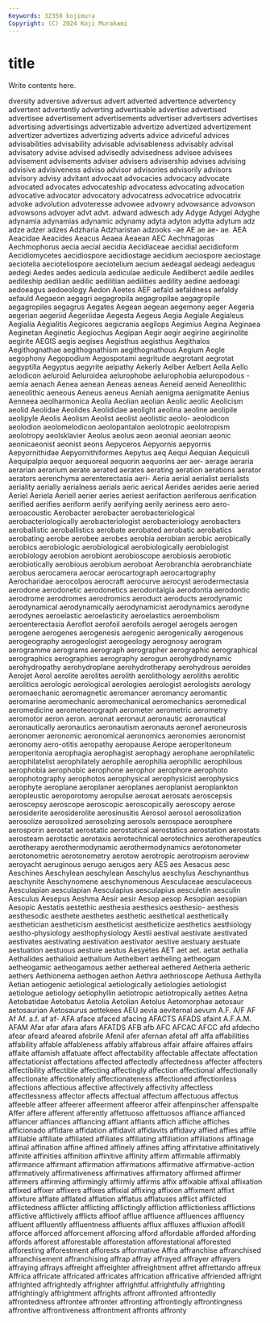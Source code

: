 ```yaml
---
Keywords: 32358 kojimura
Copyright: (C) 2024 Koji Murakami
---
```


# title

Write contents here.



dversity adversive adversus advert adverted advertence advertency
advertent advertently adverting advertisable advertise advertised advertisee advertisement advertisements advertiser
advertisers advertises advertising advertisings advertizable advertize advertized advertizement advertizer advertizes
advertizing adverts advice adviceful advices advisabilities advisability advisable advisableness advisably
advisal advisatory advise advised advisedly advisedness advisee advisees advisement advisements
adviser advisers advisership advises advising advisive advisiveness adviso advisor advisories
advisorily advisors advisory advisy advitant advocaat advocacies advocacy advocate advocated
advocates advocateship advocatess advocating advocation advocative advocator advocatory advocatress advocatrice
advocatrix advoke advolution advoteresse advowee advowry advowsance advowson advowsons advoyer
advt advt. adward adwesch ady Adyge Adygei Adyghe adynamia adynamias
adynamic adynamy adyta adyton adytta adytum adz adze adzer adzes
Adzharia Adzharistan adzooks -ae AE ae ae- ae. AEA Aeacidae
Aeacides Aeacus Aeaea Aeaean AEC Aechmagoras Aechmophorus aecia aecial aecidia
Aecidiaceae aecidial aecidioform Aecidiomycetes aecidiospore aecidiostage aecidium aeciospore aeciostage aeciotelia
aecioteliospore aeciotelium aecium aedeagal aedeagi aedeagus aedegi Aedes aedes aedicula
aediculae aedicule Aedilberct aedile aediles aedileship aedilian aedilic aedilitian aedilities
aedility aedine aedoeagi aedoeagus aedoeology Aedon Aeetes AEF aefald aefaldness
aefaldy aefauld Aegaeon aegagri aegagropila aegagropilae aegagropile aegagropiles aegagrus Aegates
Aegean aegean aegemony aeger Aegeria aegerian aegeriid Aegeriidae Aegesta Aegeus
Aegia Aegiale Aegialeus Aegialia Aegialitis Aegicores aegicrania aegilops Aegimius Aegina
Aeginaea Aeginetan Aeginetic Aegiochus Aegipan Aegir aegir aegirine aegirinolite aegirite
AEGIS aegis aegises Aegisthus aegisthus Aegithalos Aegithognathae aegithognathism aegithognathous Aegium
Aegle aegophony Aegopodium Aegospotami aegritude aegrotant aegrotat aegyptilla Aegyptus aegyrite
aeipathy Aekerly Aelber Aelbert Aella Aello aelodicon aeluroid Aeluroidea aelurophobe
aelurophobia aeluropodous -aemia aenach Aenea aenean Aeneas aeneas Aeneid aeneid
Aeneolithic aeneolithic aeneous Aeneus aeneus Aeniah aenigma aenigmatite Aenius Aenneea
aeolharmonica Aeolia Aeolian aeolian Aeolic aeolic Aeolicism aeolid Aeolidae Aeolides
Aeolididae aeolight aeolina aeoline aeolipile aeolipyle Aeolis Aeolism Aeolist aeolist
aeolistic aeolo- aeolodicon aeolodion aeolomelodicon aeolopantalon aeolotropic aeolotropism aeolotropy aeolsklavier
Aeolus aeolus aeon aeonial aeonian aeonic aeonicaeonist aeonist aeons Aepyceros
Aepyornis aepyornis Aepyornithidae Aepyornithiformes Aepytus aeq Aequi Aequian Aequiculi Aequipalpia
aequor aequoreal aequorin aequorins aer aer- aerage aeraria aerarian aerarium
aerate aerated aerates aerating aeration aerations aerator aerators aerenchyma aerenterectasia
aeri- Aeria aerial aerialist aerialists aeriality aerially aerialness aerials aeric
aerical Aerides aerides aerie aeried Aeriel Aeriela Aeriell aerier aeries
aeriest aerifaction aeriferous aerification aerified aerifies aeriform aerify aerifying aerily
aeriness aero aero- aeroacoustic Aerobacter aerobacter aerobacteriological aerobacteriologically aerobacteriologist aerobacteriology
aerobacters aeroballistic aeroballistics aerobate aerobated aerobatic aerobatics aerobating aerobe aerobee
aerobes aerobia aerobian aerobic aerobically aerobics aerobiologic aerobiological aerobiologically aerobiologist
aerobiology aerobion aerobiont aerobioscope aerobiosis aerobiotic aerobiotically aerobious aerobium aeroboat
Aerobranchia aerobranchiate aerobus aerocamera aerocar aerocartograph aerocartography Aerocharidae aerocolpos aerocraft
aerocurve aerocyst aerodermectasia aerodone aerodonetic aerodonetics aerodontalgia aerodontia aerodontic aerodrome
aerodromes aerodromics aeroduct aeroducts aerodynamic aerodynamical aerodynamically aerodynamicist aerodynamics aerodyne
aerodynes aeroelastic aeroelasticity aeroelastics aeroembolism aeroenterectasia Aeroflot aerofoil aerofoils aerogel
aerogels aerogen aerogene aerogenes aerogenesis aerogenic aerogenically aerogenous aerogeography aerogeologist
aerogeology aerognosy aerogram aerogramme aerograms aerograph aerographer aerographic aerographical aerographics
aerographies aerography aerogun aerohydrodynamic aerohydropathy aerohydroplane aerohydrotherapy aerohydrous aeroides Aerojet
Aerol aerolite aerolites aerolith aerolithology aeroliths aerolitic aerolitics aerologic aerological
aerologies aerologist aerologists aerology aeromaechanic aeromagnetic aeromancer aeromancy aeromantic aeromarine
aeromechanic aeromechanical aeromechanics aeromedical aeromedicine aerometeorograph aerometer aerometric aerometry aeromotor
aeron aeron. aeronat aeronaut aeronautic aeronautical aeronautically aeronautics aeronautism aeronauts
aeronef aeroneurosis aeronomer aeronomic aeronomical aeronomics aeronomies aeronomist aeronomy aero-otitis
aeropathy aeropause Aerope aeroperitoneum aeroperitonia aerophagia aerophagist aerophagy aerophane aerophilatelic
aerophilatelist aerophilately aerophile aerophilia aerophilic aerophilous aerophobia aerophobic aerophone aerophor
aerophore aerophoto aerophotography aerophotos aerophysical aerophysicist aerophysics aerophyte aeroplane aeroplaner
aeroplanes aeroplanist aeroplankton aeropleustic aeroporotomy aeropulse aerosat aerosats aeroscepsis aeroscepsy
aeroscope aeroscopic aeroscopically aeroscopy aerose aerosiderite aerosiderolite aerosinusitis Aerosol aerosol
aerosolization aerosolize aerosolized aerosolizing aerosols aerospace aerosphere aerosporin aerostat aerostatic
aerostatical aerostatics aerostation aerostats aerosteam aerotactic aerotaxis aerotechnical aerotechnics aerotherapeutics
aerotherapy aerothermodynamic aerothermodynamics aerotonometer aerotonometric aerotonometry aerotow aerotropic aerotropism aeroview
aeroyacht aeruginous aerugo aerugos aery AES aes Aesacus aesc Aeschines
Aeschylean aeschylean Aeschylus aeschylus Aeschynanthus aeschynite Aeschynomene aeschynomenous Aesculaceae aesculaceous
Aesculapian aesculapian Aesculapius aesculapius aesculetin aesculin Aesculus Aesepus Aeshma Aesir
aesir Aesop aesop Aesopian aesopian Aesopic Aestatis aestethic aesthesia aesthesics
aesthesio- aesthesis aesthesodic aesthete aesthetes aesthetic aesthetical aesthetically aesthetician aestheticism
aestheticist aestheticize aesthetics aesthiology aestho-physiology aesthophysiology Aestii aestival aestivate aestivated
aestivates aestivating aestivation aestivator aestive aestuary aestuate aestuation aestuous aesture
aestus Aesyetes AET aet aet. aetat aethalia Aethalides aethalioid aethalium
Aethelbert aetheling aetheogam aetheogamic aetheogamous aether aethereal aethered Aetheria aetheric
aethers Aethionema aethogen aethon Aethra aethrioscope Aethusa Aethylla Aetian aetiogenic
aetiological aetiologically aetiologies aetiologist aetiologue aetiology aetiophyllin aetiotropic aetiotropically aetites
Aetna Aetobatidae Aetobatus Aetolia Aetolian Aetolus Aetomorphae aetosaur aetosaurian Aetosaurus
aettekees AEU aevia aeviternal aevum A.F. A/F AF Af Af.
a.f. af af- AFA aface afaced afacing AFACTS AFADS afaint
A.F.A.M. AFAM Afar afar afara afars AFATDS AFB afb AFC
AFCAC AFCC afd afdecho afear afeard afeared afebrile Afenil afer
afernan afetal aff affa affabilities affability affable affableness affably affabrous
affair affaire affaires affairs affaite affamish affatuate affect affectability affectable
affectate affectation affectationist affectations affected affectedly affectedness affecter affecters affectibility
affectible affecting affectingly affection affectional affectionally affectionate affectionately affectionateness affectioned
affectionless affections affectious affective affectively affectivity affectless affectlessness affector affects
affectual affectum affectuous affectus affeeble affeer affeerer affeerment affeeror affeir
affenpinscher affenspalte Affer affere afferent afferently affettuoso affettuosos affiance affianced
affiancer affiances affiancing affiant affiants affich affiche affiches afficionado affidare
affidation affidavit affidavits affidavy affied affies affile affiliable affiliate affiliated
affiliates affiliating affiliation affiliations affinage affinal affination affine affined affinely
affines affing affinitative affinitatively affinite affinities affinition affinitive affinity affirm
affirmable affirmably affirmance affirmant affirmation affirmations affirmative affirmative-action affirmatively affirmativeness
affirmatives affirmatory affirmed affirmer affirmers affirming affirmingly affirmly affirms affix
affixable affixal affixation affixed affixer affixers affixes affixial affixing affixion
affixment affixt affixture afflate afflated afflation afflatus afflatuses afflict afflicted
afflictedness afflicter afflicting afflictingly affliction afflictionless afflictions afflictive afflictively afflicts
affloof afflue affluence affluences affluency affluent affluently affluentness affluents afflux
affluxes affluxion affodill afforce afforced afforcement afforcing afford affordable afforded
affording affords afforest afforestable afforestation afforestational afforested afforesting afforestment afforests
afformative Affra affranchise affranchised affranchisement affranchising affrap affray affrayed affrayer
affrayers affraying affrays affreight affreighter affreightment affret affrettando affreux Affrica
affricate affricated affricates affrication affricative affriended affright affrighted affrightedly affrighter
affrightful affrightfully affrighting affrightingly affrightment affrights affront affronted affrontedly affrontedness
affrontee affronter affronting affrontingly affrontingness affrontive affrontiveness affrontment affronts affronty
